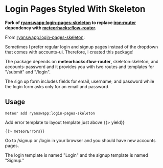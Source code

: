 # Login Pages Styled With Skeleton

**Fork of [ryanswapp:login-pages-skeleton](https://github.com/ryanswapp/login-pages-skeleton) to replace [iron:router](https://github.com/iron-meteor/iron-router) dependency with [meteorhacks:flow-router](https://github.com/meteorhacks/flow-router).**

From [ryanswapp:login-pages-skeleton](https://github.com/ryanswapp/login-pages-skeleton):

Sometimes I prefer regular login and signup pages instead of the dropdown that comes with accounts-ui. Therefore, I created this package!

The package depends on **meteorhacks:flow-router**, skeleton:skeleton, and accounts-password and it provides you with two routes and templates for "/submit" and "/login".

The sign up form includes fields for email, username, and password while the login form asks only for an email and password.

## Usage

    meteor add ryanswapp:login-pages-skeleton

Add error template to layout template just above {{> yield}}

    {{> meteorErrors}}

Go to /signup or /login in your browser and you should have new accounts pages.

The login template is named "Login" and the signup template is named "Signup."
